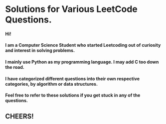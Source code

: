 # Solutions for Various LeetCode Questions.

#### Hi! 
#### I am a Computer Science Student who started Leetcoding out of curiosity and interest in solving problems.
#### I mainly use Python as my programming language. I may add C too down the road.
#### I have categorized different questions into their own respective categories, by algorithm or data structures. 
#### Feel free to refer to these solutions if you get stuck in any of the questions. 

## CHEERS!
